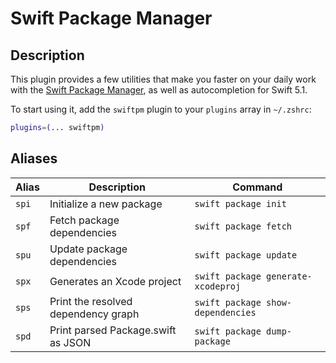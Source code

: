 # Swift Package Manager

## Description

This plugin provides a few utilities that make you faster on your daily work with the [Swift Package Manager](https://github.com/apple/swift-package-manager), as well as autocompletion for Swift 5.1.

To start using it, add the `swiftpm` plugin to your `plugins` array in `~/.zshrc`:

```zsh
plugins=(... swiftpm)
```

## Aliases

| Alias | Description                         | Command                            |
|-------|-------------------------------------|------------------------------------|
| `spi` | Initialize a new package            | `swift package init`               |
| `spf` | Fetch package dependencies          | `swift package fetch`              |
| `spu` | Update package dependencies         | `swift package update`             |
| `spx` | Generates an Xcode project          | `swift package generate-xcodeproj` |
| `sps` | Print the resolved dependency graph | `swift package show-dependencies`  |
| `spd` | Print parsed Package.swift as JSON  | `swift package dump-package`       |
